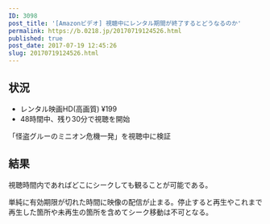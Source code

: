 ```yaml
---
ID: 3098
post_title: '[Amazonビデオ] 視聴中にレンタル期間が終了するとどうなるのか'
permalink: https://b.0218.jp/20170719124526.html
published: true
post_date: 2017-07-19 12:45:26
slug: 20170719124526.html
---
```

<h2>状況</h2>

<ul>
<li>レンタル映画HD(高画質) ¥199</li>
<li>48時間中、残り30分で視聴を開始</li>
</ul>

「怪盗グルーのミニオン危機一発」を視聴中に検証

<h2>結果</h2>

視聴時間内であればどこにシークしても観ることが可能である。

単純に有効期限が切れた時間に映像の配信が止まる。停止すると再生やこれまで再生した箇所や未再生の箇所を含めてシーク移動は不可となる。